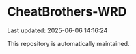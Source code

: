 # CheatBrothers-WRD

Last updated: 2025-06-06 14:16:24

This repository is automatically maintained.
